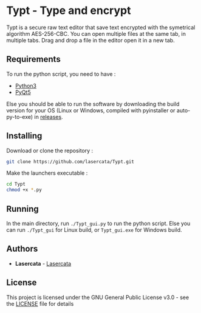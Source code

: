 # Typt - Type and encrypt

Typt is a secure raw text editor that save text encrypted with the symetrical algorithm AES-256-CBC. You can open multiple files at the same tab, in multiple tabs. Drag and drop a file in the editor open it in a new tab.

## Requirements

To run the python script, you need to have :

* [Python3](https://www.python.org/downloads/)
* [PyQt5](https://pypi.org/project/PyQt5/)

Else you should be able to run the software by downloading the build version for your OS (Linux or Windows, compiled with pyinstaller or auto-py-to-exe) in [releases](https://github.com/lasercata/Typt/releases).


## Installing

Download or clone the repository :

```bash
git clone https://github.com/lasercata/Typt.git
```

Make the launchers executable :

```bash
cd Typt
chmod +x *.py
```


## Running
In the main directory, run `./Typt_gui.py` to run the python script. Else you can run `./Typt_gui` for Linux build, or `Typt_gui.exe` for Windows build.


## Authors

* **Lasercata** - [Lasercata](https://github.com/lasercata)


## License

This project is licensed under the GNU General Public License v3.0 - see the [LICENSE](LICENSE) file for details
